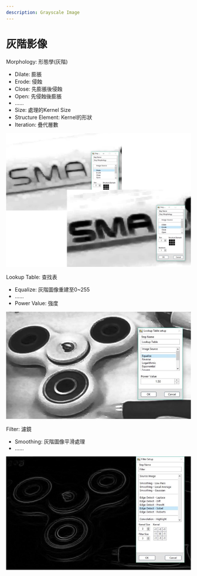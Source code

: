 ```yaml
---
description: Grayscale Image
---
```


# 灰階影像

Morphology: 形態學\(灰階\)

* Dilate: 膨脹 
* Erode: 侵蝕 
* Close: 先膨脹後侵蝕 
* Open: 先侵蝕後膨脹 
* ……
* Size: 處理的Kernel Size 
* Structure Element: Kernel的形狀
* Iteration: 疊代層數

![](../../../.gitbook/assets/tu-pian-11.png)

Lookup Table: 查找表

* Equalize: 灰階圖像重建至0~255 
* ……
* Power Value: 強度

![](../../../.gitbook/assets/tu-pian-12.jpg)

Filter: 濾鏡

* Smoothing: 灰階圖像平滑處理 
* ……

![](../../../.gitbook/assets/tu-pian-13.jpg)

